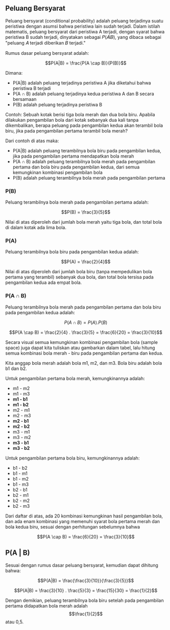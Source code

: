## Peluang Bersyarat
Peluang bersyarat (conditional probability) adalah peluang terjadinya suatu peristiwa dengan asumsi bahwa peristiwa lain sudah terjadi. Dalam istilah matematis, peluang bersyarat dari peristiwa A terjadi, dengan syarat bahwa peristiwa B sudah terjadi, dinyatakan sebagai 𝑃(𝐴∣𝐵), yang dibaca sebagai "peluang 𝐴 terjadi diberikan 𝐵 terjadi."

Rumus dasar peluang bersyarat adalah:

$$P(A|B) = \frac{P(A \cap B)}{P(B)}$$

Dimana:
- P(A|B) adalah peluang terjadinya peristiwa A jika diketahui bahwa peristiwa B terjadi
- P(A ∩ B) adalah peluang terjadinya kedua peristiwa A dan B secara bersamaan
- P(B) adalah peluang terjadinya peristiwa B

Contoh:
Sebuah kotak berisi tiga bola merah dan dua bola biru. Apabila dilakukan pengambilan bola dari kotak sebanyak dua kali tanpa dikembalikan, berapa peluang pada pengambilan kedua akan terambil bola biru, jika pada pengambilan pertama terambil bola merah?

Dari contoh di atas maka: 
- P(A|B) adalah peluang terambilnya bola biru pada pengambilan kedua, jika pada pengambilan pertama mendapatkan bola merah
- P(A ∩ B) adalah peluang terambilnya bola merah pada pengambilan pertama dan bola biru pada pengambilan kedua, dari semua kemungkinan kombinasi pengambilan bola
- P(B) adalah peluang terambilnya bola merah pada pengambilan pertama

### P(B)
Peluang terambilnya bola merah pada pengambilan pertama adalah:

$$P(B) = \frac{3}{5}$$

Nilai di atas diperoleh dari jumlah bola merah yaitu tiga bola, dan total bola di dalam kotak ada lima bola.

### P(A)
Peluang terambilnya bola biru pada pengambilan kedua adalah:

$$P(A) = \frac{2}{4}$$

Nilai di atas diperoleh dari jumlah bola biru (tanpa mempedulikan bola pertama yang terambil) sebanyak dua bola, dan total bola tersisa pada pengambilan kedua ada empat bola.

### P(A ∩ B)
Peluang terambilnya bola merah pada pengambilan pertama dan bola biru pada pengambilan kedua adalah:

$$P(A \cap B) = P(A) . P(B)$$

$$P(A \cap B) = \frac{2}{4} . \frac{3}{5} = \frac{6}{20} = \frac{3}{10}$$

Secara visual semua kemungkinan kombinasi pengambilan bola (sample space) juga dapat kita tuliskan atau gambarkan dalam tabel, lalu hitung semua kombinasi bola merah - biru pada pengambilan pertama dan kedua.

Kita anggap bola merah adalah bola m1, m2, dan m3. Bola biru adalah bola b1 dan b2.

Untuk pengambilan pertama bola merah, kemungkinannya adalah:
- m1 - m2
- m1 - m3
- **m1 - b1** 
- **m1 - b2**
- m2 - m1
- m2 - m3
- **m2 - b1**
- **m2 - b2**
- m3 - m1
- m3 - m2
- **m3 - b1**
- **m3 - b2**

Untuk pengambilan pertama bola biru, kemungkinannya adalah:
- b1 - b2
- b1 - m1
- b1 - m2
- b1 - m3
- b2 - b1
- b2 - m1
- b2 - m2
- b2 - m3

Dari daftar di atas, ada 20 kombinasi kemungkinan hasil pengambilan bola, dan ada enam kombinasi yang memenuhi syarat bola pertama merah dan bola kedua biru, sesuai dengan perhitungan sebelumnya bahwa

$$P(A \cap B) = \frac{6}{20} = \frac{3}{10}$$

## P(A | B)
Sesuai dengan rumus dasar peluang bersyarat, kemudian dapat dihitung bahwa:

$$P(A|B) = \frac{\frac{3}{10}}{\frac{3}{5}}$$

$$P(A|B) = \frac{3}{10} . \frac{5}{3} = \frac{15}{30} = \frac{1}{2}$$

Dengan demikian, peluang terambilnya bola biru setelah pada pengambilan pertama didapatkan bola merah adalah $$\frac{1}{2}$$ atau 0,5.